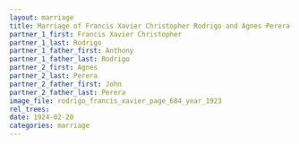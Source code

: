 ```yaml
---
layout: marriage
title: Marriage of Francis Xavier Christopher Rodrigo and Agnes Perera
partner_1_first: Francis Xavier Christopher
partner_1_last: Rodrigo
partner_1_father_first: Anthony
partner_1_father_last: Rodrigo
partner_2_first: Agnes
partner_2_last: Perera
partner_2_father_first: John
partner_2_father_last: Perera
image_file: rodrigo_francis_xavier_page_684_year_1923
rel_trees:
date: 1924-02-20
categories: marriage
---
```


